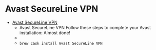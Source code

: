 # Avast SecureLine VPN
- [Avast SecureLine VPN](https://www.avast.com/secureline-vpn#mac)
  -  Avast SecureLine VPN Follow these steps to complete your Avast installation: Almost done!
  - 
  - `brew cask install Avast SecureLine VPN`

